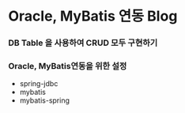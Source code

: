 # Oracle, MyBatis 연동 Blog
### DB Table 을 사용하여 CRUD 모두 구현하기

### Oracle, MyBatis연동을 위한  설정
* spring-jdbc
* mybatis
* mybatis-spring

